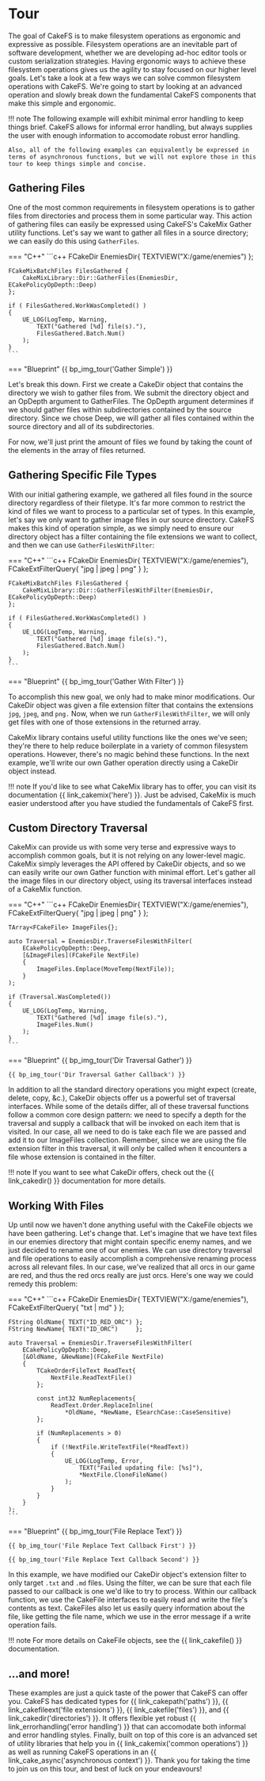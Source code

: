# Tour
The goal of CakeFS is to make filesystem operations as ergonomic and expressive as possible. Filesystem operations are an inevitable part of software development, whether we are developing ad-hoc editor tools or custom serialization strategies. Having ergonomic ways to achieve these filesystem operations gives us the agility to stay focused on our higher level goals. Let's take a look at a few ways we can solve common filesystem operations with CakeFS. We're going to start by looking at an advanced operation and slowly break down the fundamental CakeFS components that make this simple and ergonomic.

!!! note
	The following example will exhibit minimal error handling to keep things brief. CakeFS allows for informal error handling, but always supplies the user with enough information to accomodate robust error handling. 

	Also, all of the following examples can equivalently be expressed in terms of asynchronous functions, but we will not explore those in this tour to keep things simple and concise.


## Gathering Files
One of the most common requirements in filesystem operations is to gather files from directories and process them in some particular way. This action of gathering files can easily be expressed using CakeFS's CakeMix Gather utility functions. Let's say we want to gather all files in a source directory; we can easily do this using `GatherFiles`. 

=== "C++"
	```c++
	FCakeDir EnemiesDir{ TEXTVIEW("X:/game/enemies") };

	FCakeMixBatchFiles FilesGathered {
		CakeMixLibrary::Dir::GatherFiles(EnemiesDir, ECakePolicyOpDepth::Deep)
	};

	if ( FilesGathered.WorkWasCompleted() )
	{
		UE_LOG(LogTemp, Warning, 
			TEXT("Gathered [%d] file(s)."), 
			FilesGathered.Batch.Num()
		);
	}
	```

=== "Blueprint"
	{{ bp_img_tour('Gather Simple') }}

Let's break this down. First we create a CakeDir object that contains the directory we wish to gather files from. We submit the directory object and an OpDepth argument to GatherFiles. The OpDepth argument determines if we should gather files within subdirectories contained by the source directory. Since we chose Deep, we will gather all files contained within the source directory and all of its subdirectories. 

For now, we'll just print the amount of files we found by taking the count of the elements in the array of files returned.

## Gathering Specific File Types
With our initial gathering example, we gathered all files found in the source directory regardless of their filetype. It's far more common to restrict the kind of files we want to process to a particular set of types. In this example, let's say we only want to gather image files in our source directory. CakeFS makes this kind of operation simple, as we simply need to ensure our directory object has a filter containing the file extensions we want to collect, and then we can use `GatherFilesWithFilter`:

=== "C++"
	```c++
	FCakeDir EnemiesDir{ 
		TEXTVIEW("X:/game/enemies"),
		FCakeExtFilterQuery{ "jpg | jpeg | png" }
	};

	FCakeMixBatchFiles FilesGathered {
		CakeMixLibrary::Dir::GatherFilesWithFilter(EnemiesDir, ECakePolicyOpDepth::Deep)
	};

	if ( FilesGathered.WorkWasCompleted() )
	{
		UE_LOG(LogTemp, Warning, 
			TEXT("Gathered [%d] image file(s)."), 
			FilesGathered.Batch.Num()
		);
	}
	```

=== "Blueprint"
	{{ bp_img_tour('Gather With Filter') }}

To accomplish this new goal, we only had to make minor modifications. Our CakeDir object was given a file extension filter that contains the extensions `jpg`, `jpeg`, and `png.` Now, when we run `GatherFilesWithFilter`, we will only get files with one of those extensions in the returned array.

CakeMix library contains useful utility functions like the ones we've seen; they're there to help reduce boilerplate in a variety of common filesystem operations. However, there's no magic behind these functions. In the next example, we'll write our own Gather operation directly using a CakeDir object instead.

!!! note
	If you'd like to see what CakeMix library has to offer, you can visit its documentation {{ link_cakemix('here') }}. Just be advised, CakeMix is much easier understood after you have studied the fundamentals of CakeFS first.


## Custom Directory Traversal
CakeMix can provide us with some very terse and expressive ways to accomplish common goals, but it is not relying on any lower-level magic. CakeMix simply leverages the API offered by CakeDir objects, and so we can easily write our own Gather function with minimal effort. Let's gather all the image files in our directory object, using its traversal interfaces instead of a CakeMix function.

=== "C++"
	```c++
	FCakeDir EnemiesDir{ 
		TEXTVIEW("X:/game/enemies"),
		FCakeExtFilterQuery{ "jpg | jpeg | png" }
	};

	TArray<FCakeFile> ImageFiles{};

	auto Traversal = EnemiesDir.TraverseFilesWithFilter(
		ECakePolicyOpDepth::Deep,
		[&ImageFiles](FCakeFile NextFile)
		{
			ImageFiles.Emplace(MoveTemp(NextFile));
		}
	);

	if (Traversal.WasCompleted())
	{
		UE_LOG(LogTemp, Warning,
			TEXT("Gathered [%d] image file(s)."),
			ImageFiles.Num()
		);
	}
	```

=== "Blueprint"
	{{ bp_img_tour('Dir Traversal Gather') }}

	{{ bp_img_tour('Dir Traversal Gather Callback') }}

In addition to all the standard directory operations you might expect (create, delete, copy, &c.), CakeDir objects offer us a powerful set of traversal interfaces. While some of the details differ, all of these traversal functions follow a common core design pattern: we need to specify a depth for the traversal and supply a callback that will be invoked on each item that is visited. In our case, all we need to do is take each file we are passed and add it to our ImageFiles collection. Remember, since we are using the file extension filter in this traversal, it will only be called when it encounters a file whose extension is contained in the filter.


!!! note
	If you want to see what CakeDir offers, check out the {{ link_cakedir() }} documentation for more details.

## Working With Files

Up until now we haven't done anything useful with the CakeFile objects we have been gathering. Let's change that. Let's imagine that we have text files in our enemies directory that might contain specific enemy names, and we just decided to rename one of our enemies. We can use directory traversal and file operations to easily accomplish a comprehensive renaming process across all relevant files. In our case, we've realized that all orcs in our game are red, and thus the red orcs really are just orcs. Here's one way we could remedy this problem:

=== "C++"
	```c++
	FCakeDir EnemiesDir{ 
		TEXTVIEW("X:/game/enemies"),
		FCakeExtFilterQuery{ "txt | md" }
	};

	FString OldName{ TEXT("ID_RED_ORC") };
	FString NewName{ TEXT("ID_ORC")     };

	auto Traversal = EnemiesDir.TraverseFilesWithFilter(
		ECakePolicyOpDepth::Deep,
		[&OldName, &NewName](FCakeFile NextFile)
		{
			TCakeOrderFileText ReadText{
				NextFile.ReadTextFile()
			};

			const int32 NumReplacements{
				ReadText.Order.ReplaceInline(
					*OldName, *NewName, ESearchCase::CaseSensitive)
			};

			if (NumReplacements > 0)
			{
				if (!NextFile.WriteTextFile(*ReadText))
				{
					UE_LOG(LogTemp, Error,
						TEXT("Failed updating file: [%s]"),
						*NextFile.CloneFileName()
					);
				}
			}
		}
	);
	```
=== "Blueprint"
	{{ bp_img_tour('File Replace Text') }}

	{{ bp_img_tour('File Replace Text Callback First') }}

	{{ bp_img_tour('File Replace Text Callback Second') }}

In this example, we have modified our CakeDir object's extension filter to only target `.txt` and `.md` files. Using the filter, we can be sure that each file passed to our callback is one we'd like to try to process. Within our callback function, we use the CakeFile interfaces to easily read and write the file's contents as text. CakeFiles also let us easily query information about the file, like getting the file name, which we use in the error message if a write operation fails.

!!! note
	For more details on CakeFile objects, see the {{ link_cakefile() }} documentation.

## ...and more!
These examples are just a quick taste of the power that CakeFS can offer you. CakeFS has dedicated types for {{ link_cakepath('paths') }}, {{ link_cakefileext('file extensions') }}, {{ link_cakefile('files') }}, and {{ link_cakedir('directories') }}. It offers flexible yet robust {{ link_errorhandling('error handling') }} that can accomodate both informal and error handling styles. Finally, built on top of this core is an advanced set of utility libraries that help you in {{ link_cakemix('common operations') }} as well as running CakeFS operations in an {{ link_cake_async('asynchronous context') }}. Thank you for taking the time to join us on this tour, and best of luck on your endeavours!